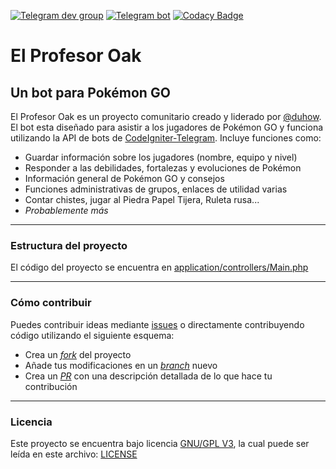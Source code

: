 [![Telegram dev group](https://img.shields.io/badge/Telegram%20Group-%40OakDevs-blue.svg)](https://telegram.me/OakDevs) [![Telegram bot](https://img.shields.io/badge/Telegram%20Bot-%40ProfesorOak__bot-blue.svg)](https://telegram.me/ProfesorOak_bot) [![Codacy Badge](https://api.codacy.com/project/badge/Grade/ddc9b7deafc94cd8a2d90e671914adb8)](https://www.codacy.com/app/SKillusion_Collabs/ProfesorOak_Original?utm_source=github.com&amp;utm_medium=referral&amp;utm_content=duhow/ProfesorOak&amp;utm_campaign=Badge_Grade)
# El Profesor Oak

## Un bot para Pokémon GO

El Profesor Oak es un proyecto comunitario creado y liderado por [@duhow](https://github.com/duhow). El bot esta diseñado para asistir a los jugadores de Pokémon GO y funciona utilizando la API de bots de [CodeIgniter-Telegram](https://github.com/duhow/CodeIgniter-Telegram). Incluye funciones como:

- Guardar información sobre los jugadores (nombre, equipo y nivel)
- Responder a las debilidades, fortalezas y evoluciones de Pokémon
- Información general de Pokémon GO y consejos
- Funciones administrativas de grupos, enlaces de utilidad varias
- Contar chistes, jugar al Piedra Papel Tijera, Ruleta rusa...
- _Probablemente más_

---
### Estructura del proyecto

El código del proyecto se encuentra en [application/controllers/Main.php](https://github.com/duhow/ProfesorOak/blob/master/application/controllers/Main.php)

---
### Cómo contribuir

Puedes contribuir ideas mediante [issues](https://github.com/duhow/ProfesorOak/issues/) o directamente contribuyendo código utilizando el siguiente esquema:

- Crea un [_fork_](https://help.github.com/articles/fork-a-repo/) del proyecto
- Añade tus modificaciones en un [_branch_](https://help.github.com/articles/creating-and-deleting-branches-within-your-repository/) nuevo
- Crea un [_PR_](https://help.github.com/articles/creating-a-pull-request/) con una descripción detallada de lo que hace tu contribución

---
### Licencia

Este proyecto se encuentra bajo licencia [GNU/GPL V3](https://es.m.wikipedia.org/wiki/GNU_General_Public_License), la cual puede ser leída en este archivo: [LICENSE](https://github.com/duhow/ProfesorOak/blob/master/LICENSE)
